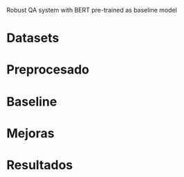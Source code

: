 Robust QA system with BERT pre-trained as baseline model

# Datasets

# Preprocesado

# Baseline

# Mejoras

# Resultados
